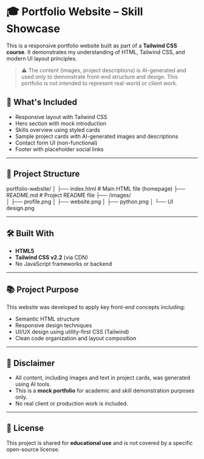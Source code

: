 # 🎓 Portfolio Website – Skill Showcase

This is a responsive portfolio website built as part of a **Tailwind CSS course**. It demonstrates my understanding of HTML, Tailwind CSS, and modern UI layout principles.

> ⚠️ The content (images, project descriptions) is AI-generated and used only to demonstrate front-end structure and design. This portfolio is not intended to represent real-world or client work.


## 🧩 What's Included

- Responsive layout with Tailwind CSS
- Hero section with mock introduction
- Skills overview using styled cards
- Sample project cards with AI-generated images and descriptions
- Contact form UI (non-functional)
- Footer with placeholder social links

---

## 📂 Project Structure

portfolio-website/
│
├── index.html               # Main HTML file (homepage)
├── README.md                # Project README file
├── /images/                 
│   ├── profile.png
│   ├── website.png
│   ├── python.png
│   └── UI design.png



---

## 🛠️ Built With

- **HTML5**
- **Tailwind CSS v2.2** (via CDN)
- No JavaScript frameworks or backend

---

## 📚 Project Purpose

This website was developed to apply key front-end concepts including:

- Semantic HTML structure
- Responsive design techniques
- UI/UX design using utility-first CSS (Tailwind)
- Clean code organization and layout composition

---

## 🚨 Disclaimer

- All content, including images and text in project cards, was generated using AI tools.
- This is a **mock portfolio** for academic and skill demonstration purposes only.
- No real client or production work is included.

---

## 📝 License

This project is shared for **educational use** and is not covered by a specific open-source license.